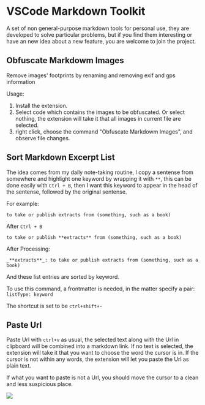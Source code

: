 # VSCode Markdown Toolkit

A set of non general-purpose markdown tools for personal use, they are developed to solve particular problems, but if you find them interesting or have an new idea about a new feature, you are welcome to join the project.

## Obfuscate Markdowm Images

Remove images' footprints by renaming and removing exif and gps information

Usage:

1. Install the extension.
2. Select code which contains the images to be obfuscated. Or select nothing, the extension will take it that all images in current file are selected.
3. right click, choose the command "Obfuscate Markdowm Images", and observe file changes.

## Sort Markdown Excerpt List

The idea comes from my daily note-taking routine, I copy a sentense from somewhere and highlight one keyword by wrapping it with `**`, this can be done easily with `Ctrl + B`,  then I want this keyword to appear in the head of the sentense, followed by the original sentense.

For example:

```
to take or publish extracts from (something, such as a book)
```

After `Ctrl + B`

```
to take or publish **extracts** from (something, such as a book)
```

After Processing:

```
_**extracts**_: to take or publish extracts from (something, such as a book)
```

And these list entries are sorted by keyword.

To use this command, a frontmatter is needed, in the matter specify a pair: `listType: keyword`

The shortcut is set to be `ctrl+shift+-`

## Paste Url

Paste Url with `ctrl+v` as usual, the selected text along with the Url in clipboard will be combined into a markdown link. If no text is selected, the extension will take it that you want to choose the word the cursor is in. If the cursor is not within any words, the extension will let you paste the Url as plain text.

If what you want to paste is not a Url, you should move the cursor to a clean and less suspicious place.

![](https://raw.githubusercontent.com/tenheadedlion/vsc-markdown-tools/master/pasteUrl.gif)